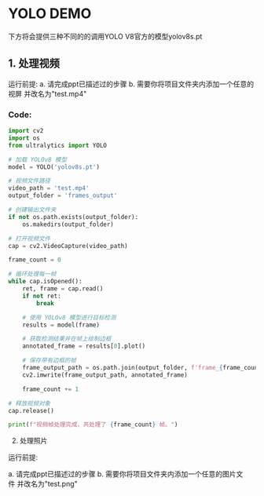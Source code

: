 # YOLO DEMO

下方将会提供三种不同的的调用YOLO V8官方的模型yolov8s.pt

## 1. 处理视频

运行前提:
a. 请完成ppt已描述过的步骤
b. 需要你将项目文件夹内添加一个任意的视屏 并改名为"test.mp4"

### Code:
```python
import cv2
import os
from ultralytics import YOLO

# 加载 YOLOv8 模型
model = YOLO('yolov8s.pt')

# 视频文件路径
video_path = 'test.mp4'
output_folder = 'frames_output'

# 创建输出文件夹
if not os.path.exists(output_folder):
    os.makedirs(output_folder)

# 打开视频文件
cap = cv2.VideoCapture(video_path)

frame_count = 0

# 循环处理每一帧
while cap.isOpened():
    ret, frame = cap.read()
    if not ret:
        break

    # 使用 YOLOv8 模型进行目标检测
    results = model(frame)

    # 获取检测结果并在帧上绘制边框
    annotated_frame = results[0].plot()

    # 保存带有边框的帧
    frame_output_path = os.path.join(output_folder, f'frame_{frame_count:04d}.jpg')
    cv2.imwrite(frame_output_path, annotated_frame)

    frame_count += 1

# 释放视频对象
cap.release()

print(f"视频帧处理完成，共处理了 {frame_count} 帧。")
```
2. 处理照片

运行前提:

a. 请完成ppt已描述过的步骤
b. 需要你将项目文件夹内添加一个任意的图片文件 并改名为"test.png"
